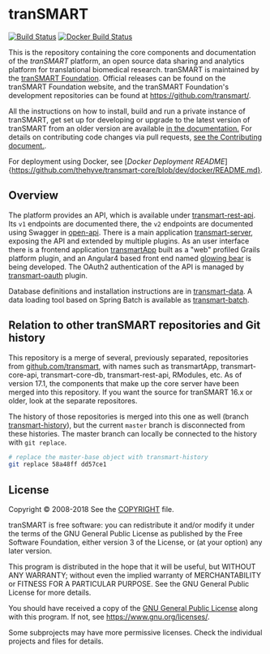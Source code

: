 # tranSMART
[![Build Status](https://travis-ci.org/thehyve/transmart-core.svg?branch=master)](https://travis-ci.org/thehyve/transmart-core/branches)
[![Docker Build Status](https://img.shields.io/docker/build/thehyve/transmart-core.svg)](https://cloud.docker.com/swarm/thehyve/repository/registry-1.docker.io/thehyve/transmart-core)


This is the repository containing the core components and documentation of the _tranSMART_ platform,
an open source data sharing and analytics platform for translational biomedical research. tranSMART
is maintained by the [tranSMART Foundation](http://transmartfoundation.org). Official releases
can be found on the tranSMART Foundation website, and the tranSMART Foundation's development repositories
can be found at <https://github.com/transmart/>.

All the instructions on how to install, build and run a private instance of tranSMART, get set up for developing or upgrade to the latest version of tranSMART from an older version are available [in the documentation.](https://USERNAME.github.io/transmart-core/.)  For details on contributing code changes via pull requests, [see the Contributing document.](CONTRIBUTING.md).

For deployment using Docker, see [*Docker Deployment README*]{https://github.com/thehyve/transmart-core/blob/dev/docker/README.md}.

## Overview

The platform provides an API, which is available under [transmart-rest-api](transmart-rest-api).
Its `v1` endpoints are documented there, the `v2` endpoints are documented using Swagger in [open-api](open-api).
There is a main application [transmart-server](transmart-server), exposing the API and extended by multiple plugins. As an user interface there is a frontend application [transmartApp](transmartApp) built as a "web" profiled Grails platform plugin, and an Angular4 based
front end named [glowing bear](https://github.com/thehyve/glowing-bear) is being developed.
The OAuth2 authentication of the API is managed by [transmart-oauth](transmart-oauth) plugin.

Database definitions and installation instructions are in [transmart-data](transmart-data).
A data loading tool based on Spring Batch is available as [transmart-batch](transmart-batch).


## Relation to other tranSMART repositories and Git history

This repository is a merge of several, previously separated, repositories from [github.com/transmart](https://github.com/transmart/),
with names such as transmartApp, transmart-core-api, transmart-core-db, transmart-rest-api, RModules, etc.
As of version 17.1, the components that make up the core server have been merged into this repository.
If you want the source for tranSMART 16.x or older, look at the separate repositores.

The history of those repositories is merged into this one as well (branch [transmart-history](../../tree/transmart-history)),
but the current `master` branch is disconnected from these histories.
The master branch can locally be connected to the history with `git replace`.
```bash
# replace the master-base object with transmart-history
git replace 58a48ff dd57ce1
```

## License

Copyright &copy; 2008-2018
See the [COPYRIGHT](COPYRIGHT) file.

tranSMART is free software: you can redistribute it and/or modify it under the terms of the GNU General Public License as published by the Free Software Foundation, either version 3 of the License, or (at your option) any later version.

This program is distributed in the hope that it will be useful,
but WITHOUT ANY WARRANTY; without even the implied warranty of
MERCHANTABILITY or FITNESS FOR A PARTICULAR PURPOSE.  See the
GNU General Public License for more details.

You should have received a copy of the [GNU General Public License](LICENSE) along with this program. If not, see https://www.gnu.org/licenses/.


Some subprojects may have more permissive licenses. Check the individual projects and files for details.
